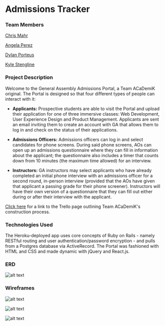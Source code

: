 # Admissions Tracker

### Team Members

[Chris Mahr](https://github.com/cmahrtian)

[Angela Perez](https://github.com/anfperez)

[Dylan Porteus](https://github.com/dylanporteus)

[Kyle Stengline](https://github.com/kyledavid1)

### Project Description

Welcome to the General Assembly Admissions Portal, a Team ACaDemiK original. The Portal is designed so that four different types of people can interact with it:

* **Applicants:** Prospective students are able to visit the Portal and upload their application for one of three immersive classes: Web Development, User Experience Design and Product Management. Applicants are sent an email inviting them to create an account with GA that allows them to log in and check on the status of their applications.

* **Admissions Officers:** Admissions officers can log in and select candidates for phone screens. During said phone screens, AOs can open up an admissions questionnaire where they can fill in information about the applicant; the questionnaire also includes a timer that counts down from 10 minutes (the maximum time allowed) for an interview.

* **Instructors:** GA instructors may select applicants who have already completed an initial phone interview with an admissions officer for a second round, in-person interview (provided that the AOs have given that applicant a passing grade for their phone screener). Instructors will have their own version of a questionnaire that they can fill out either during or after their interview with the applicant.

[Click here](https://trello.com/b/ILb7GTV0/admissions-tracker) for a link to the Trello page outlining Team ACaDemiK's construction process.

### Technologies Used

The Heroku-deployed app uses core concepts of Ruby on Rails - namely RESTful routing and user authentication/password encryption - and pulls from a Postgres database via ActiveRecord. The Portal was fashioned with HTML and CSS and made dynamic with jQuery and React.js.

### ERD

![alt text](https://lh6.googleusercontent.com/41EREkHqVyTMjuSdWR0P9QdsQAcM81utmyyTVLTRKNRKfZpALsKV8cibpXI3Tzea0uetvg=w1416-h602)

### Wireframes

![alt text](https://lh6.googleusercontent.com/F3qc-fXnAHoHsoGtd0fQMLh6chJPowM39su1_iTAkhe6XMZb-HuohPPkSaeMi8fC0Sej4w=s190)

![alt text](https://lh6.googleusercontent.com/MoAr3CbPcIbk3HO2hFNmKAfL-KFBBMZTy1KWG-uiWpo4JUIbTlEaFQZPKE8Tj7HfRs4Ksg=s190)

![alt text](https://lh6.googleusercontent.com/glkF5FMJVfUoDkT0BfzSbPPc0cUzjnSk9hPpeMPGL3Cxfm5FHnsB0M4kKmigaHwc0DPqoQ=s190)